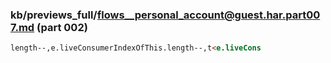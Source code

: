 ### kb/previews_full/flows__personal_account@guest.har.part007.md (part 002)

```md
length--,e.liveConsumerIndexOfThis.length--,t<e.liveCons
```

```
